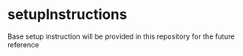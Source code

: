 # setupInstructions
Base setup instruction will be provided in this repository for the future reference

